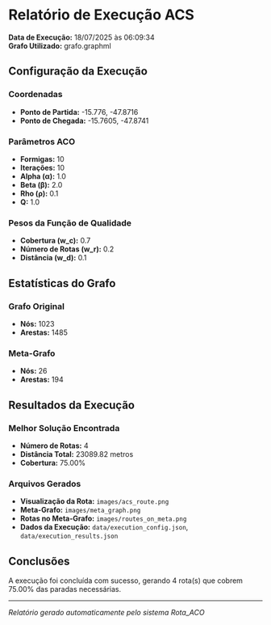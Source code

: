# Relatório de Execução ACS

**Data de Execução:** 18/07/2025 às 06:09:34  
**Grafo Utilizado:** grafo.graphml

## Configuração da Execução

### Coordenadas
- **Ponto de Partida:** -15.776, -47.8716
- **Ponto de Chegada:** -15.7605, -47.8741

### Parâmetros ACO
- **Formigas:** 10
- **Iterações:** 10
- **Alpha (α):** 1.0
- **Beta (β):** 2.0
- **Rho (ρ):** 0.1
- **Q:** 1.0

### Pesos da Função de Qualidade
- **Cobertura (w_c):** 0.7
- **Número de Rotas (w_r):** 0.2
- **Distância (w_d):** 0.1

## Estatísticas do Grafo

### Grafo Original
- **Nós:** 1023
- **Arestas:** 1485

### Meta-Grafo
- **Nós:** 26
- **Arestas:** 194

## Resultados da Execução

### Melhor Solução Encontrada
- **Número de Rotas:** 4
- **Distância Total:** 23089.82 metros
- **Cobertura:** 75.00%

### Arquivos Gerados
- **Visualização da Rota:** `images/acs_route.png`
- **Meta-Grafo:** `images/meta_graph.png`
- **Rotas no Meta-Grafo:** `images/routes_on_meta.png`
- **Dados da Execução:** `data/execution_config.json`, `data/execution_results.json`

## Conclusões

A execução foi concluída com sucesso, gerando 4 rota(s) 
que cobrem 75.00% das paradas necessárias.

---
*Relatório gerado automaticamente pelo sistema Rota_ACO*
